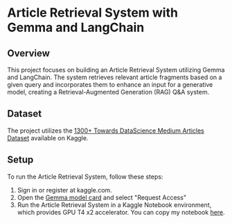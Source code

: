 # Article Retrieval System with Gemma and LangChain

## Overview
This project focuses on building an Article Retrieval System utilizing Gemma and LangChain. The system retrieves relevant article fragments based on a given query and incorporates them to enhance an input for a generative model, creating a Retrieval-Augmented Generation (RAG) Q&A system.

## Dataset
The project utilizes the [1300+ Towards DataScience Medium Articles Dataset](https://www.kaggle.com/datasets/meruvulikith/1300-towards-datascience-medium-articles-dataset)  available on Kaggle.

## Setup
To run the Article Retrieval System, follow these steps:
1. Sign in or register at kaggle.com.
2. Open the [Gemma model card](https://www.kaggle.com/models/google/gemma/) and select "Request Access"
3. Run the Article Retrieval System in a Kaggle Notebook environment, which provides GPU T4 x2 accelerator. You can copy my notebook [here](https://www.kaggle.com/code/alisamalakhova/article-retrieval-system-with-gemma-and-langchain).
